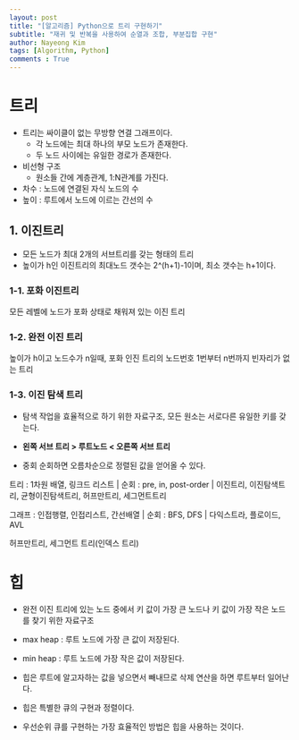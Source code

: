 ```yaml
---
layout: post
title: "[알고리즘] Python으로 트리 구현하기"
subtitle: "재귀 및 반복을 사용하여 순열과 조합, 부분집합 구현"
author: Nayeong Kim
tags: [Algorithm, Python]
comments : True
---
```


# 트리 

- 트리는 싸이클이 없는 무방향 연결 그래프이다.
  - 각 노드에는 최대 하나의 부모 노드가 존재한다.
  - 두 노드 사이에는 유일한 경로가 존재한다.
- 비선형 구조 
  - 원소들 간에 계층관계, 1:N관계를 가진다.
- 차수 : 노드에 연결된 자식 노드의 수
- 높이 : 루트에서 노드에 이르는 간선의 수



## 1. 이진트리

- 모든 노드가 최대 2개의 서브트리를 갖는 형태의 트리
- 높이가 h인 이진트리의 최대노드 갯수는 2^(h+1)-1이며, 최소 갯수는 h+1이다.

### 1-1. 포화 이진트리

모든 레벨에 노드가 포화 상태로 채워져 있는 이진 트리

### 1-2. 완전 이진 트리

높이가 h이고 노드수가 n일때, 포화 인진 트리의 노드번호 1번부터 n번까지 빈자리가 없는 트리

### 1-3. 이진 탐색 트리

- 탐색 작업을 효율적으로 하기 위한 자료구조, 모든 원소는 서로다른 유일한 키를 갖는다.
- **왼쪽 서브 트리 > 루트노드 < 오른쪽 서브 트리**

- 중회 순회하면 오름차순으로 정렬된 값을 얻어올 수 있다.



트리 : 1차원 배열, 링크드 리스트 | 순회 : pre, in, post-order | 이진트리, 이진탐색트리, 균형이진탐색트리, 허프만트리, 세그먼트트리

그래프 : 인접행렬, 인접리스트, 간선배열 | 순회 : BFS, DFS | 다익스트라, 플로이드, AVL

허프만트리, 세그먼트 트리(인덱스 트리)

# 힙

- 완전 이진 트리에 있는 노드 중에서 키 값이 가장 큰 노드나 키 값이 가장 작은 노드를 찾기 위한 자료구조
- max heap : 루트 노드에 가장 큰 값이 저장된다.
- min heap : 루트 노드에 가장 작은 값이 저장된다.

- 힙은 루트에 알고자하는 값을 넣으면서 빼내므로 삭제 연산을 하면 루트부터 일어난다.

- 힙은 특별한 큐의 구현과 정렬이다.
- 우선순위 큐를 구현하는 가장 효율적인 방법은 힙을 사용하는 것이다.